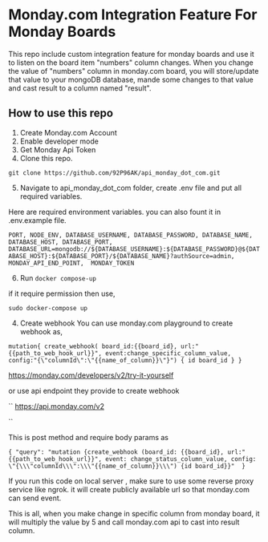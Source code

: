 
# Monday.com Integration Feature For Monday Boards
This repo include custom  integration feature for monday boards and use it to listen on the board item "numbers" column changes. When you change the value of "numbers" column in monday.com board, you will store/update that value to your mongoDB database, mande some changes to that value and cast result to a column named "result".

## How to use this repo 

1. Create Monday.com Account
2. Enable developer mode
3. Get Monday Api Token
4. Clone this repo.

 ``
 git clone https://github.com/92P96AK/api_monday_dot_com.git
 ``

5. Navigate to api_monday_dot_com folder, create .env file and put all required variables.

Here are required environment variables. you can also fount it in .env.example file.

``
PORT, NODE_ENV, DATABASE_USERNAME, DATABASE_PASSWORD, DATABASE_NAME, DATABASE_HOST, DATABASE_PORT, DATABASE_URL=mongodb://${DATABASE_USERNAME}:${DATABASE_PASSWORD}@${DATABASE_HOST}:${DATABASE_PORT}/${DATABASE_NAME}?authSource=admin, 
MONDAY_API_END_POINT, 
MONDAY_TOKEN
``

6. Run 
`` docker compose-up ``

if it require permission then use,

``sudo docker-compose up``

4. Create webhook 
  You can use monday.com playground to create webhook as,

  ``
  mutation{
  create_webhook(
    board_id:{{board_id},
   url:"{{path_to_web_hook_url}}",
   event:change_specific_column_value,
   config:"{\"columnId\":\"{{name_of_column}}\"}")
  {
    id
    board_id
}
}
  ``

  https://monday.com/developers/v2/try-it-yourself

  or use api endpoint they provide to create webhook

  ``
  https://api.monday.com/v2

  ``

This is post method and require body params as 

``
{
    "query": "mutation {create_webhook (board_id: {{board_id}, url:"{{path_to_web_hook_url}}", event: change_status_column_value, config: \"{\\\"columnId\\\":\\\"{{name_of_column}}\\\") {id board_id}}" 
}
``

If you run this code on local server , make sure to use some reverse proxy service like ngrok. it will create publicly available url so that monday.com can send event. 

This is all, when you make change in specific column from monday board, it will multiply the value by 5 and call monday.com api to cast into result column.

